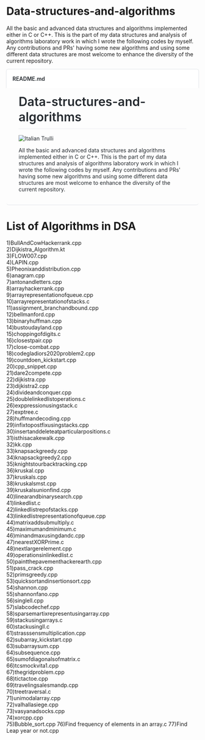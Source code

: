 
# Data-structures-and-algorithms
All the basic and advanced data structures and algorithms implemented either in C or C++. This is the part of my data structures and analysis of algorithms laboratory work in which I wrote the following codes by myself. Any contributions and PRs' having some new algorithms and using some different data structures are most welcome to enhance the diversity of the current repository.


<div class="Box-header d-flex flex-items-center flex-justify-between bg-white border-bottom-0" style='box-sizing: border-box; padding: 16px; margin: -1px -1px 0px; background-color: rgb(255, 255, 255); border-top: 1px solid rgb(225, 228, 232); border-right: 1px solid rgb(225, 228, 232); border-bottom: 0px !important; border-left: 1px solid rgb(225, 228, 232); border-image: initial; border-radius: 6px 6px 0px 0px; justify-content: space-between !important; align-items: center !important; display: flex !important; color: rgb(36, 41, 46); font-family: -apple-system, BlinkMacSystemFont, "Segoe UI", Helvetica, Arial, sans-serif, "Apple Color Emoji", "Segoe UI Emoji"; font-size: 14px; font-style: normal; font-variant-ligatures: normal; font-variant-caps: normal; font-weight: 400; letter-spacing: normal; orphans: 2; text-align: start; text-indent: 0px; text-transform: none; white-space: normal; widows: 2; word-spacing: 0px; -webkit-text-stroke-width: 0px; text-decoration-style: initial; text-decoration-color: initial;'>
    <h2 class="Box-title pr-3" style="box-sizing: border-box; margin-top: 0px; margin-bottom: 0px; font-weight: 600; font-size: 14px; padding-right: 16px !important;">README.md</h2>
</div>
<div class="Box-body px-5 pb-5" style='box-sizing: border-box; padding-top: 16px; padding-right: 32px !important; padding-bottom: 32px !important; padding-left: 32px !important; border-bottom: 1px solid rgb(225, 228, 232); margin-bottom: -1px; border-bottom-right-radius: 6px; border-bottom-left-radius: 6px; color: rgb(36, 41, 46); font-family: -apple-system, BlinkMacSystemFont, "Segoe UI", Helvetica, Arial, sans-serif, "Apple Color Emoji", "Segoe UI Emoji"; font-size: 14px; font-style: normal; font-variant-ligatures: normal; font-variant-caps: normal; font-weight: 400; letter-spacing: normal; orphans: 2; text-align: start; text-indent: 0px; text-transform: none; white-space: normal; widows: 2; word-spacing: 0px; -webkit-text-stroke-width: 0px; text-decoration-style: initial; text-decoration-color: initial;'>
    <article class="markdown-body entry-content container-lg" itemprop="text" style='box-sizing: border-box; display: block; max-width: 1012px; margin-right: auto; margin-left: auto; font-family: -apple-system, BlinkMacSystemFont, "Segoe UI", Helvetica, Arial, sans-serif, "Apple Color Emoji", "Segoe UI Emoji"; font-size: 16px; line-height: 1.5; overflow-wrap: break-word;'>
        <h1 style="box-sizing: border-box; font-size: 2em; margin-top: 0px !important; margin-right: 0px; margin-bottom: 16px; margin-left: 0px; font-weight: 600; line-height: 1.25; padding-bottom: 0.3em; border-bottom: 1px solid rgb(234, 236, 239);"><a class="anchor" href="https://github.com/garimasingh128/CP-DSA-Cpp-C#data-structures-and-algorithms" style="box-sizing: border-box; color: rgb(3, 102, 214); text-decoration: none; cursor: pointer; background-color: initial; float: left; padding-right: 4px; margin-left: -20px; line-height: 1;"></a>Data-structures-and-algorithms</h1>
    </article>
      <p>
            <img src="https://1.bp.blogspot.com/-yW9IoyCUVS4/X3YfNcTbhLI/AAAAAAAAFvw/mld-nIG7zZsWOfb8NdRLBZUSE1JEv3RhgCLcBGAsYHQ/s1280/Black%2BFly%2BTying%2BYoutube%2BThumbnail.png" alt="Italian Trulli">
        </p>
    
<article>
        <p style="box-sizing: border-box; margin-top: 0px; margin-bottom: 0px !important;">All the basic and advanced data structures and algorithms implemented either in C or C++. This is the part of my data structures and analysis of algorithms laboratory work in which I wrote the following codes by myself. Any contributions and PRs&#39; having some new algorithms and using some different data structures are most welcome to enhance the diversity of the current repository.</p>
    </article>
</div>

# List of Algorithms in DSA
1)BullAndCowHackerrank.cpp  
2)Dijkistra_Algorithm.kt  
3)FLOW007.cpp  
4)LAPIN.cpp  
5)Pheonixanddistribution.cpp  
6)anagram.cpp  
7)antonandletters.cpp  
8)arrayhackerrank.cpp  
9)arrayrepresentationofqueue.cpp  
10)arrayrepresentationofstacks.c  
11)assignment_branchandbound.cpp  
12)bellmanford.cpp  
13)binaryhuffman.cpp  
14)bustoudayland.cpp  
15)choppingofdigits.c  
16)closestpair.cpp  
17)close-combat.cpp  
18)codegladiors2020problem2.cpp  
19)countdoen_kickstart.cpp  
20)cpp_snippet.cpp  
21)dare2compete.cpp  
22)dijkistra.cpp  
23)dijkistra2.cpp  
24)divideandconquer.cpp  
25)doublelinkedlistoperations.c  
26)exppressionusingstack.c  
27)exptree.c  
28)huffmandecoding.cpp  
29)infixtopostfixusingstacks.cpp  
30)insertanddeleteatparticularpositions.c  
31)isthisacakewalk.cpp  
32)kk.cpp  
33)knapsackgreedy.cpp  
34)knapsackgreedy2.cpp  
35)knightstourbacktracking.cpp  
36)kruskal.cpp  
37)kruskals.cpp  
38)kruskalsmst.cpp  
39)kruskalsunionfind.cpp  
40)linearandbinarysearch.cpp  
41)linkedlist.c  
42)linkedlistrepofstacks.cpp  
43)linkedlistrepresentationofqueue.cpp  
44)matrixaddsubmultiply.c  
45)maximumandminimum.c  
46)minandmaxusingdandc.cpp  
47)nearestXORPrime.c  
48)nextlargerelement.cpp  
49)operationsinlinkedlist.c  
50)paintthepavementhackerearth.cpp  
51)pass_crack.cpp  
52)primsgreedy.cpp  
53)quicksortandinsertionsort.cpp  
54)shannon.cpp  
55)shannonfano.cpp  
56)singlell.cpp  
57)slabcodechef.cpp  
58)sparsemartixrepresentusingarray.cpp  
59)stackusingarrays.c  
60)stackusingll.c  
61)strasssensmultiplication.cpp  
62)subarray_kickstart.cpp  
63)subarraysum.cpp  
64)subsequence.cpp  
65)sumofdiagonalsofmatrix.c  
66)tcsmockvita1.cpp  
67)thegridproblem.cpp  
68)tictactoe.cpp  
69)travelingsalesmandp.cpp  
70)treetraversal.c  
71)unimodalarray.cpp  
72)valhallasiege.cpp  
73)vasyanadsocks.cpp  
74)xorcpp.cpp  
75)Bubble_sort.cpp
76)Find frequency of elements in an array.c
77)Find Leap year or not.cpp
  
